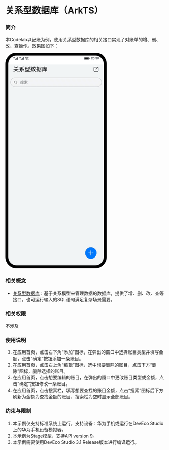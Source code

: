 # 关系型数据库（ArkTS）

### 简介

本Codelab以记账为例，使用关系型数据库的相关接口实现了对账单的增、删、改、查操作。效果图如下：

![image](screenshots/device/关系型数据库.gif)

### 相关概念

- [关系型数据库](https://developer.harmonyos.com/cn/docs/documentation/doc-references/js-apis-data-rdb-0000001281001102)：基于关系模型来管理数据的数据库，提供了增、删、改、查等接口，也可运行输入的SQL语句满足复杂场景需要。

### 相关权限

不涉及

### 使用说明

1. 在应用首页，点击右下角“添加”图标，在弹出的窗口中选择账目类型并填写金额，点击“确定”按钮添加一条账目。
2. 在应用首页，点击右上角“编辑”图标，选中想要删除的账目，点击下方“删除”图标，删除选择的账目。
3. 在应用首页，点击想要编辑的账目，在弹出的窗口中更改账目类型或金额，点击“确定”按钮修改一条账目。
4. 在应用首页，点击搜索栏，填写想要查找的账目金额，点击“搜索”图标后下方刷新为金额为查找金额的账目，搜索栏为空时显示全部账目。

### 约束与限制

1. 本示例仅支持标准系统上运行，支持设备：华为手机或运行在DevEco Studio上的华为手机设备模拟器。
2. 本示例为Stage模型，支持API version 9。
3. 本示例需要使用DevEco Studio 3.1 Release版本进行编译运行。